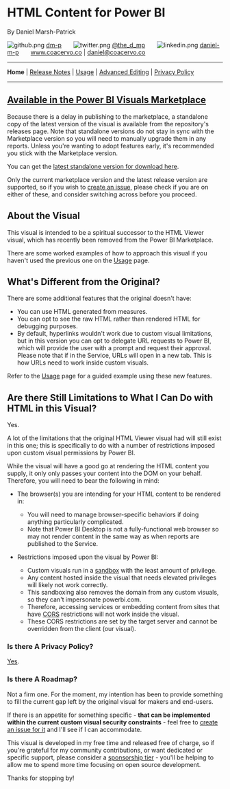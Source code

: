 # HTML Content for Power BI

By Daniel Marsh-Patrick

![github.png](./doc/assets/png/github.png "GitHub: dm-p") [dm-p](https://github.com/dm-p) &nbsp;&nbsp;&nbsp;&nbsp;&nbsp; ![twitter.png](./doc/assets/png/twitter.png "Twitter: @the_d_mp") [@the_d_mp](https://twitter.com/the_d_mp) &nbsp;&nbsp;&nbsp;&nbsp;&nbsp;  ![linkedin.png](./doc/assets/png/linkedin.png "in/daniel-m-p") [daniel-m-p](https://www.linkedin.com/in/daniel-m-p)  &nbsp;&nbsp;&nbsp;&nbsp;&nbsp; www.coacervo.co  |  [daniel@coacervo.co](mailto:daniel@coacervo.co) 

----
**Home** | [Release Notes](./doc/release_notes.md) | [Usage](./doc/usage.md) | [Advanced Editing](./doc/advanced_editing.md) | [Privacy Policy](./doc/privacy_policy.md)

----
## [Available in the Power BI Visuals Marketplace](https://appsource.microsoft.com/en-us/product/power-bi-visuals/WA200001930)

Because there is a delay in publishing to the marketplace, a standalone copy of the latest version of the visual is available from the repository's releases page. Note that standalone versions do not stay in sync with the Marketplace version so you will need to manually upgrade them in any reports. Unless you're wanting to adopt features early, it's recommended you stick with the Marketplace version.

You can get the [latest standalone version for download here](https://github.com/dm-p/powerbi-visuals-html-content/releases/latest).

Only the current marketplace version and the latest release version are supported, so if you wish to [create an issue](https://github.com/dm-p/powerbi-visuals-html-content/issues/new/choose), please check if you are on either of these, and consider switching across before you proceed.

## About the Visual

This visual is intended to be a spiritual successor to the HTML Viewer visual, which has recently been removed from the Power BI Marketplace.

There are some worked examples of how to approach this visual if you haven't used the previous one on the [Usage](./doc/usage.md) page.

## What's Different from the Original?

There are some additional features that the original doesn't have:

* You can use HTML generated from measures.
* You can opt to see the raw HTML rather than rendered HTML for debugging purposes.
* By default, hyperlinks wouldn't work due to custom visual limitations, but in this version you can opt to delegate URL requests to Power BI, which will provide the user with a prompt and request their approval. Please note that if in the Service, URLs will open in a new tab. This is how URLs need to work inside custom visuals.

Refer to the [Usage](./doc/usage.md) page for a guided example using these new features.

## Are there Still Limitations to What I Can Do with HTML in this Visual?

Yes.

A lot of the limitations that the original HTML Viewer visual had will still exist in this one; this is specifically to do with a number of restrictions imposed upon custom visual permissions by Power BI. 

While the visual will have a good go at rendering the HTML content you supply, it only only passes your content into the DOM on your behalf. Therefore, you will need to bear the following in mind:

* The browser(s) you are intending for your HTML content to be rendered in:
    * You will need to manage browser-specific behaviors if doing anything particularly complicated.
    * Note that Power BI Desktop is not a fully-functional web browser so may not render content in the same way as when reports are published to the Service.

* Restrictions imposed upon the visual by Power BI:
    * Custom visuals run in a [sandbox](https://www.w3schools.com/tags/att_iframe_sandbox.asp) with the least amount of privilege.
    * Any content hosted inside the visual that needs elevated privileges will likely not work correctly.
    * This sandboxing also removes the domain from any custom visuals, so they can't impersonate powerbi.com.
    * Therefore, accessing services or embedding content from sites that have <a href ="https://en.wikipedia.org/wiki/Cross-origin_resource_sharing" target="_blank">CORS</a> restrictions will not work inside the visual. 
    * These CORS restrictions are set by the target server and cannot be overridden from the client (our visual).

### Is there A Privacy Policy?

[Yes](./doc/privacy_policy.md).

### Is there A Roadmap?

Not a firm one. For the moment, my intention has been to provide something to fill the current gap left by the original visual for makers and end-users.

If there is an appetite for something specific - **that can be implemented within the current custom visual security constraints**  - feel free to [create an issue for it](https://github.com/dm-p/powerbi-visuals-html-content/issues/new/choose) and I'll see if I can accommodate.

This visual is developed in my free time and released free of charge, so if you're grateful for my community contributions, or want dedicated or specific support, please consider a [sponsorship tier](https://github.com/sponsors/dm-p) - you'll be helping to allow me to spend more time focusing on open source development. 

Thanks for stopping by!

